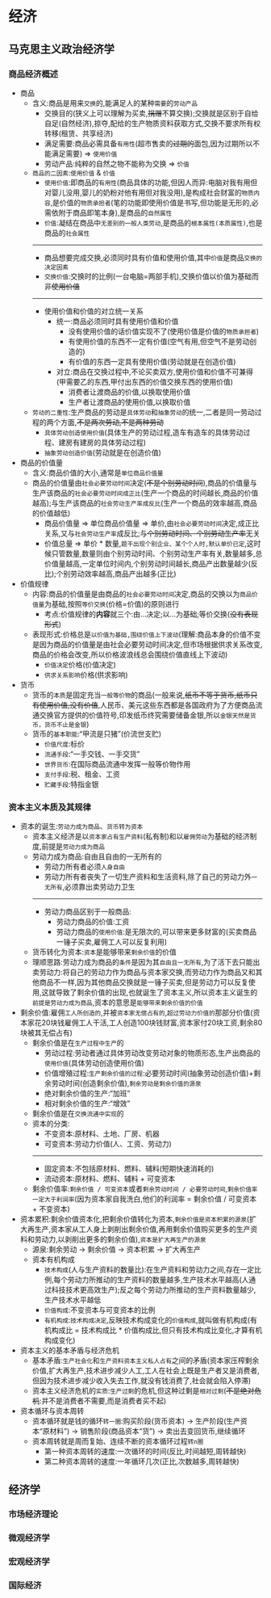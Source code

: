 # 经济

## 马克思主义政治经济学

### 商品经济概述

- 商品
  - 含义:商品是用来`交换`的,能满足人的某种`需要`的`劳动产品`
    - 交换目的(狭义上可以理解为买卖,~~捐赠~~不算交换);交换就是区别于自给自足(自然经济),掠夺,配给的生产物质资料获取方式,交换不要求所有权转移(租赁、共享经济)
    - 满足需要:商品必需具备`有用性`(超市售卖的~~过期的~~面包,因为过期所以不能满足需要) => `使用价值`
    - 劳动产品:纯粹的自然之物不能称为交换 => `价值`
  - `商品的二因素`:`使用价值` & `价值`
    - `使用价值`:即商品的`有用性`(商品具体的功能,但因人而异:电脑对我有用但对婴儿没用,婴儿的奶粉对他有用但对我没用),是构成社会财富的`物质内容`,是价值的`物质承担者`(笔的功能即使用价值是书写,但功能是无形的,必需依附于商品即笔本身),是商品的`自然属性`
    - `价值`:凝结在商品中`无差别的一般人类劳动`,是商品的`根本属性(本质属性)`,也是商品的`社会属性`
    ---
    - 商品想要完成交换,必须同时具有价值和使用价值,其中`价值`是商品`交换的决定因素`
    - `交换价值`:交换时的比例(一台电脑=两部手机),交换价值以价值为基础而非~~使用价值~~
    ---
    - 使用价值和价值的对立统一关系
      - 统一:商品必须同时具有使用价值和价值
        - 没有使用价值的话价值实现不了(使用价值是价值的`物质承担者`)
        - 有使用价值的东西不一定有价值(空气有用,但空气不是劳动创造的)
        - 有价值的东西一定具有使用价值(劳动就是在创造价值)
      - 对立:商品在交换过程中,不论买卖双方,使用价值和价值不可兼得(甲需要乙的东西,甲付出东西的价值交换东西的使用价值)
        - 消费者让渡商品的价值,以换取使用价值
        - 生产者让渡商品的使用价值,以换取价值
  - `劳动的二重性`:生产商品的劳动是`具体劳动`和`抽象劳动`的统一,二者是同一劳动过程的两个方面,~~不是两次劳动,不是两种劳动~~
    - `具体劳动创造使用价值`(具体生产的劳动过程,造车有造车的具体劳动过程、建房有建房的具体劳动过程)
    - `抽象劳动创造价值`(劳动就是在创造价值)
- 商品的价值量
  - 含义:商品价值的大小,通常是`单位商品价值量`
  - 商品的价值量由`社会必要劳动时间`决定(~~不是个别劳动时间~~),商品的价值量与生产该商品的`社会必要劳动时间成正比`(生产一个商品的时间越长,商品的价值越高);与生产该商品的`社会劳动生产率成反比`(生产一个商品的效率越高,商品的价值越低)
    - 商品价值量 => 单位商品价值量 => 单价,由`社会必要劳动时间`决定,成正比关系,又与`社会劳动生产率`成反比;与~~个别劳动时间、个别劳动生产率~~无关
    - 价值总量 => 单价 * 数量,`题干出现个别企业、某个个人时,默认单价已定`,这时候只管数量,数量则由个别劳动时间、个别劳动生产率有关,数量越多,总价值量越高,一定单位时间内,个别劳动时间越长,商品产出数量越少(反比);个别劳动效率越高,商品产出越多(正比)
- 价值规律
  - 内容:商品的价值量是由商品的`社会必要劳动时间`决定,商品的交换以为`商品价值量`为基础,按照`等价交换`(价格=价值)的原则进行
    - 考点:价值规律的**内容**就三个:由...决定;以...为基础;等价交换(~~没有表现形式~~)
  - 表现形式:价格总是`以价值为基础,围绕价值上下波动`(理解:商品本身的价值不变是因为商品的价值量是由社会必要劳动时间决定,但市场根据供求关系改变,商品的价格会改变,所以价格波浪线总会围绕价值直线上下波动)
    - `价值决定`价格(价值决定)
    - `供求关系影响`价格(供求影响)
- 货币
  - 货币的`本质`是固定充当`一般等价物`的商品(一般来说,~~纸币不等于货币,纸币只有使用价值,没有价值~~,人民币、美元这些东西都是各国政府为了方便商品流通交换官方提供的价值符号,印发纸币终究需要储备金银,所以`金银天然是货币，货币不止是金银`)
  - 货币的`基本职能`:“甲流是只猪”(价流世支贮)
    - `价值尺度`:标价
    - `流通手段`:“一手交钱、一手交货”
    - `世界货币`:在国际商品流通中发挥一般等价物作用
    - `支付手段`:税、租金、工资
    - `贮藏手段`:特指金银

### 资本主义本质及其规律

- 资本的诞生:`劳动力成为商品`、`货币转为资本`
  - 资本主义经济是以`资本家占有生产资料`(私有制)和以`雇佣劳动`为基础的经济制度,前提是`劳动力成为商品`
  - 劳动力成为商品:自由且自由的一无所有的
    - 劳动力所有者必须`人身自由`
    - 劳动力所有者丧失了一切生产资料和生活资料,除了自己的劳动力外`一无所有`,必须靠出卖劳动力卫生
    ---
    - 劳动力商品区别于一般商品:
      - 劳动力商品的价值:工资
      - 劳动力商品的`使用价值`:是无限次的,可以带来更多财富的(买卖商品一锤子买卖,雇佣工人可以反复利用)
  - 货币转化为资本:`资本`是能够带来`剩余价值`的价值
  - 理顺思路:劳动力成为商品的`条件`是因为其`自由且一无所有`,为了活下去只能出卖劳动力:将自己的劳动力作为商品与资本家交换,而劳动力作为商品又和其他商品不一样,因为其他商品交换就是一锤子买卖,但是劳动力可以反复使用,这就导致了剩余价值的出现,也就诞生了资本主义,所以资本主义诞生的`前提是劳动力成为商品`,资本的意思是`能够带来剩余价值的价值`
- 剩余价值:雇佣`工人所创造的`,并被`资本家无偿占有的`,`超过劳动力价值的`那部分价值(资本家花20块钱雇佣工人干活,工人创造100块钱财富,资本家付20块工资,剩余80块被其无偿占有)
  - 剩余价值是在`生产过程中生产`的
    - 劳动过程:劳动者通过具体劳动改变劳动对象的物质形态,生产出商品的`使用价值`(具体劳动创造使用价值)
    - 价值增殖过程:`生产剩余价值的过程`:必要劳动时间(抽象劳动创造价值)+剩余劳动时间(创造剩余价值),`剩余劳动是剩余价值的源泉`
    - 绝对剩余价值的生产:“加班”
    - 相对剩余价值的生产:“增效”
  - 剩余价值是在`交换流通中实现`的
  - 资本的分类:
    - 不变资本:原材料、土地、厂房、机器
    - 可变资本:劳动力价值(人、工资、劳动力)
    ---
    - 固定资本:不包括原材料、燃料、辅料(短期快速消耗的)
    - 流动资本:原材料、燃料、辅料 + 可变资本
  - 剩余价值率:`剩余价值 / 可变资本`或者`剩余劳动时间 / 必要劳动时间`,`剩余价值率一定大于利润率`(因为资本家自我洗白,他们的利润率 = 剩余价值 / 可变资本 + 不变资本)
- 资本累积:剩余价值资本化,把剩余价值转化为资本,`剩余价值是资本积累的源泉`(扩大再生产,资本家从工人身上剥削出剩余价值,再用剩余价值购买更多的生产资料和劳动力,以剥削出更多的剩余价值),`资本是扩大再生产的源泉`
  - 源泉:剩余劳动 -> 剩余价值 -> 资本积累 -> 扩大再生产
  - 资本有机构成
    - `技术构成`(人与生产资料的数量比):在生产资料和劳动力之间,存在一定比例,每个劳动力所推动的生产资料的数量越多,生产技术水平越高(人通过科技技术更高效生产);反之每个劳动力所推动的生产资料数量越少,生产技术水平越低
    - `价值构成`:不变资本与可变资本的比例
    - `有机构成`:`技术构成决定`,反映技术构成变化的`价值构成`,就叫做有机构成(有机构成比 = 技术构成比 * 价值构成比,但只有技术构成比变化,才算有机构成变化)
- 资本主义的基本矛盾与经济危机
  - 基本矛盾:`生产社会化`和`生产资料资本主义私人占有`之间的矛盾(资本家压榨剩余价值,扩大再生产,技术进步减少人工,工人在社会上既是生产者又是消费者,但因为技术进步减少收入失去工作,就没有钱消费了,社会就会陷入停滞)
  - 资本主义经济危机的`实质`:`生产过剩`的危机,但这种过剩是`相对过剩`(~~不是绝对危机~~:并不是消费者不需要,而是消费者买不起)
- 资本循环与资本周转
  - 资本循环就是钱的循环`转一圈`:购买阶段(货币资本) -> 生产阶段(生产资本“原材料”) -> 销售阶段(商品资本“货”) -> 卖出去变回货币,继续循环
  - 资本周转就是周而复始、连续不断的资本循环过程`转n圈`
    - 第一种资本周转的速度:一次循环的时间(反比,时间越短,周转越快)
    - 第二种资本周转的速度:一年循环几次(正比,次数越多,周转越快)

## 经济学

### 市场经济理论

### 微观经济学

### 宏观经济学

### 国际经济
